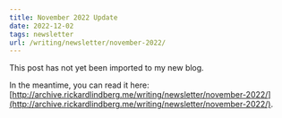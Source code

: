 ```yaml
---
title: November 2022 Update
date: 2022-12-02
tags: newsletter
url: /writing/newsletter/november-2022/
---
```


This post has not yet been imported to my new blog.

In the meantime, you can read it here: [http://archive.rickardlindberg.me/writing/newsletter/november-2022/](http://archive.rickardlindberg.me/writing/newsletter/november-2022/).
